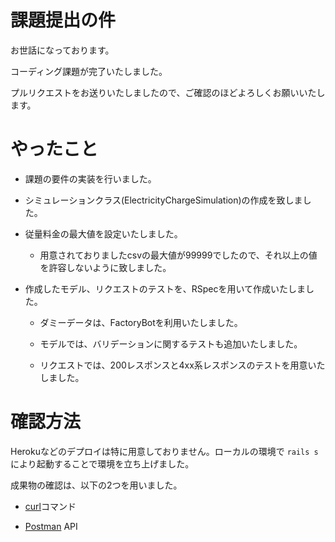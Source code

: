 # 課題提出の件

お世話になっております。

コーディング課題が完了いたしました。

プルリクエストをお送りいたしましたので、ご確認のほどよろしくお願いいたします。

# やったこと

* 課題の要件の実装を行いました。

* シミュレーションクラス(ElectricityChargeSimulation)の作成を致しました。

* 従量料金の最大値を設定いたしました。

  * 用意されておりましたcsvの最大値が99999でしたので、それ以上の値を許容しないように致しました。

* 作成したモデル、リクエストのテストを、RSpecを用いて作成いたしました。

  * ダミーデータは、FactoryBotを利用いたしました。

  * モデルでは、バリデーションに関するテストも追加いたしました。

  * リクエストでは、200レスポンスと4xx系レスポンスのテストを用意いたしました。

# 確認方法

Herokuなどのデプロイは特に用意しておりません。ローカルの環境で ```rails s``` により起動することで環境を立ち上げました。

成果物の確認は、以下の2つを用いました。

* [curl](https://curl.se/ )コマンド

* [Postman](https://www.postman.com/ ) API
